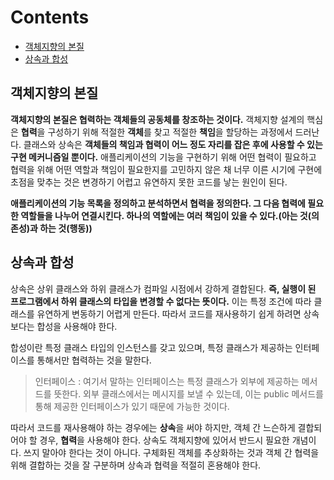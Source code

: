 # Contents
- [객체지향의 본질](#객체지향의-본질)
- [상속과 합성](#상속과-합성)

## 객체지향의 본질
**객체지향의 본질은 협력하는 객체들의 공동체를 창조하는 것이다.** 객체지향 설계의 핵심은 **협력**을 구성하기 위해 적절한 **객체**를 찾고 적절한 **책임**을 할당하는 과정에서 드러난다.
클래스와 상속은 **객체들의 책임과 협력이 어느 정도 자리를 잡은 후에 사용할 수 있는 구현 메커니즘일 뿐이다.** 애플리케이션의 기능을 구현하기 위해 어떤 협력이 필요하고 협력을 위해 어떤 역할과 책임이 필요한지를
고민하지 않은 채 너무 이른 시기에 구현에 초점을 맞추는 것은 변경하기 어렵고 유연하지 못한 코드를 낳는 원인이 된다.

**애플리케이션의 기능 목록을 정의하고 분석하면서 협력을 정의한다. 그 다음 협력에 필요한 역할들을 나누어 연결시킨다. 하나의 역할에는 여러 책임이 있을 수 있다.(아는 것(의존성)과 하는 것(행동))**

## 상속과 합성

상속은 상위 클래스와 하위 클래스가 컴파일 시점에서 강하게 결합된다. **즉, 실행이 된 프로그램에서 하위 클래스의 타입을 변경할 수 없다는 뜻이다.**
이는 특정 조건에 따라 클래스를 유연하게 변동하기 어렵게 만든다. 따라서 코드를 재사용하기 쉽게 하려면 상속 보다는 합성을 사용해야 한다.

합성이란 특정 클래스 타입의 인스턴스를 갖고 있으며, 특정 클래스가 제공하는 인터페이스를 통해서만 협력하는 것을 말한다.
> 인터페이스 : 여기서 말하는 인터페이스는 특정 클래스가 외부에 제공하는 메서드를 뜻한다. 외부 클래스에서는 메시지를 보낼 수 있는데, 이는 public 메서드를 통해 제공한 인터페이스가 있기 때문에 가능한 것이다.

따라서 코드를 재사용해야 하는 경우에는 **상속**을 써야 하지만, 객체 간 느슨하게 결합되어야 할 경우, **협력**을 사용해야 한다. 상속도 객체지향에 있어서 반드시 필요한 개념이다. 쓰지 말아야 한다는 것이 아니다.
구체화된 객체를 추상화하는 것과 객체 간 협력을 위해 결합하는 것을 잘 구분하며 상속과 협력을 적절히 혼용해야 한다.

